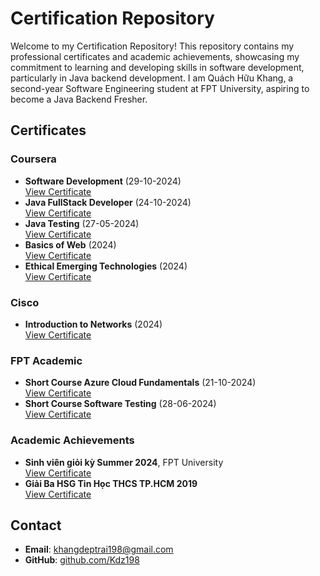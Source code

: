 # Certification Repository

Welcome to my Certification Repository! This repository contains my professional certificates and academic achievements, showcasing my commitment to learning and developing skills in software development, particularly in Java backend development. I am Quách Hữu Khang, a second-year Software Engineering student at FPT University, aspiring to become a Java Backend Fresher.

## Certificates

### Coursera
- **Software Development** (29-10-2024)  
  [View Certificate](certificates/coursera_software_development.pdf)
- **Java FullStack Developer** (24-10-2024)  
  [View Certificate](certificates/coursera_java_fullstack_developer.pdf)
- **Java Testing** (27-05-2024)  
  [View Certificate](certificates/coursera_java_testing.pdf)
- **Basics of Web** (2024)  
  [View Certificate](certificates/coursera_basics_of_web.pdf)
- **Ethical Emerging Technologies** (2024)  
  [View Certificate](certificates/coursera_ethical_emerging_technologies.pdf)

### Cisco
- **Introduction to Networks** (2024)  
  [View Certificate](certificates/cisco_introduction_to_networks.pdf)

### FPT Academic
- **Short Course Azure Cloud Fundamentals** (21-10-2024)  
  [View Certificate](certificates/fpt_azure_cloud_fundamentals.pdf)
- **Short Course Software Testing** (28-06-2024)  
  [View Certificate](certificates/fpt_software_testing.pdf)

### Academic Achievements
- **Sinh viên giỏi kỳ Summer 2024**, FPT University  
  [View Certificate](certificates/fpt_sinh_vien_gioi_summer_2024.pdf)
- **Giải Ba HSG Tin Học THCS TP.HCM 2019**  
  [View Certificate](certificates/hsg_tin_hoc_thcs_2019.pdf)

## Contact
- **Email**: khangdeptrai198@gmail.com
- **GitHub**: [github.com/Kdz198](https://github.com/Kdz198)
